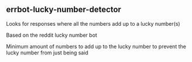 errbot-lucky-number-detector
---

Looks for responses where all the numbers add up to a lucky number(s)

Based on the reddit lucky number bot

Minimum amount of numbers to add up to the lucky number to prevent the
lucky number from just being said
